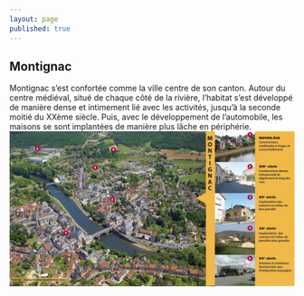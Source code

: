 ```yaml
---
layout: page
published: true
---
```


## Montignac
Montignac s’est confortée comme la ville centre de son canton. Autour du centre médiéval, situé de chaque côté de la rivière, l’habitat s’est développé de manière dense et intimement lié avec les activités, jusqu’à la seconde moitié du XXème siècle. Puis, avec le développement de l’automobile, les maisons se sont implantées de manière plus lâche en périphérie.
![](/data/images/9/histoire/9_HISTOIRE_POPB1.jpg)